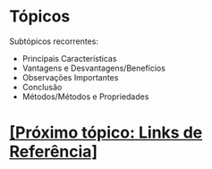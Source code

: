 # Tópicos

Subtópicos recorrentes:

- Principais Características
- Vantagens e Desvantagens/Benefícios
- Observações Importantes
- Conclusão
- Métodos/Métodos e Propriedades

# [[Próximo tópico: Links de Referência]](./4-links-referencia.md)
